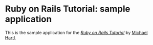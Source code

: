# Ruby on Rails Tutorial: sample application
This is the sample application for
the [*Ruby on Rails Tutorial*](http://railstutorial.org/) by [Michael Hartl](http://michaelhartl.com/).
